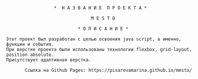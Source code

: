                       *  Н А З В А Н И Е  П Р О Е К Т А *
                                 
                                    M E S T O

                               * О П И С А Н И Е *

    Этот проект был разработан с целью освоения java script, а именно, функции и события.
    При верстке проекта были использованы технологии flexbox, grid-layout, position absolute.
    Присутствует адаптивная верстка.

           Ссылка на Github Pages: https://pisarevamarina.github.io/mesto/
                            
